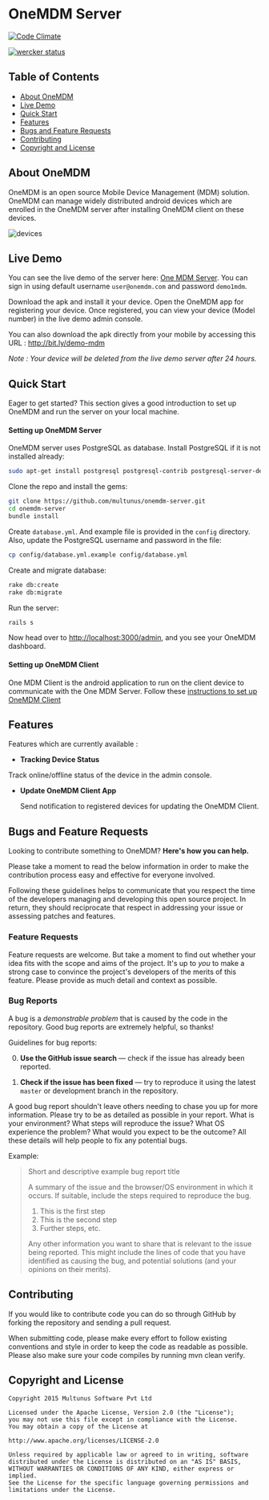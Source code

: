# OneMDM Server 

[![Code Climate](https://codeclimate.com/github/multunus/onemdm-server/badges/gpa.svg)](https://codeclimate.com/github/multunus/onemdm-server)

[![wercker status](https://app.wercker.com/status/85bee6f48800554f27ff573ebc85a57c/m/master "wercker status")](https://app.wercker.com/project/bykey/85bee6f48800554f27ff573ebc85a57c)

## Table of Contents

* [About OneMDM](#about-one-mdm)
* [Live Demo](#live-demo)
* [Quick Start](#quick-start)
* [Features](#features)
* [Bugs and Feature Requests](#bugs-and-feature-requests)
* [Contributing](#contributing)
* [Copyright and License](#copyright-and-license)

## About OneMDM

OneMDM is an open source Mobile Device Management (MDM) solution. OneMDM can manage widely distributed android devices which are enrolled in the OneMDM server after installing OneMDM client on these devices.

![devices](https://cloud.githubusercontent.com/assets/5321440/11210309/55bbbff4-8d4d-11e5-9430-03757b0976a3.png)

## Live Demo

You can see the live demo of the server here: [One MDM Server](https://demo-onemdm.herokuapp.com). You can sign in using default username `user@onemdm.com` and password `demo1mdm`.

Download the apk and install it your device. Open the OneMDM app for registering your device. Once registered, you can view your device (Model number) in the live demo admin console.

You can also download the apk directly from your mobile by accessing this URL : http://bit.ly/demo-mdm

_Note : Your device will be deleted from the live demo server after 24 hours._

## Quick Start

Eager to get started? This section gives a good introduction to set up OneMDM and run the server on your local machine.

#### Setting up OneMDM Server

OneMDM server uses PostgreSQL as database. Install PostgreSQL if it is not installed already:

``` bash
sudo apt-get install postgresql postgresql-contrib postgresql-server-dev-9.3
```

Clone the repo and install the gems:

``` bash
git clone https://github.com/multunus/onemdm-server.git
cd onemdm-server
bundle install
```

Create `database.yml`. And example file is provided in the `config` directory. Also, update the PostgreSQL username and password in the file:

``` bash
cp config/database.yml.example config/database.yml
```

Create and migrate database:

``` bash
rake db:create
rake db:migrate
```

Run the server:

``` bash
rails s
```

Now head over to [http://localhost:3000/admin](http://localhost:3000/admin), and you see your OneMDM dashboard.

#### Setting up OneMDM Client

One MDM Client is the android application to run on the client device to communicate with the One MDM Server. Follow these [instructions to set up OneMDM Client](https://github.com/multunus/onemdm-client/blob/master/README.md)

## Features

Features which are currently available :

* **Tracking Device Status**
 
 Track online/offline status of the device in the admin console.

* **Update OneMDM Client App**

  Send notification to registered devices for updating the OneMDM Client.

## Bugs and Feature Requests

Looking to contribute something to OneMDM? **Here's how you can help.**

Please take a moment to read the below information in order to make the contribution process easy and effective for everyone involved.

Following these guidelines helps to communicate that you respect the time of the developers managing and developing this open source project. In return, they should reciprocate that respect in addressing your issue or assessing patches and features.

### Feature Requests

Feature requests are welcome. But take a moment to find out whether your idea fits with the scope and aims of the project. It's up to *you* to make a strong case to convince the project's developers of the merits of this feature. Please provide as much detail and context as possible.

### Bug Reports

A bug is a _demonstrable problem_ that is caused by the code in the repository.
Good bug reports are extremely helpful, so thanks!

Guidelines for bug reports:

0. **Use the GitHub issue search** &mdash; check if the issue has already been
   reported.

1. **Check if the issue has been fixed** &mdash; try to reproduce it using the
   latest `master` or development branch in the repository.

A good bug report shouldn't leave others needing to chase you up for more information. Please try to be as detailed as possible in your report. What is your environment? What steps will reproduce the issue? What OS experience the problem? What would you expect to be the outcome? All these details will help people to fix any potential bugs.

Example:

> Short and descriptive example bug report title
>
> A summary of the issue and the browser/OS environment in which it occurs. If
> suitable, include the steps required to reproduce the bug.
>
> 1. This is the first step
> 2. This is the second step
> 3. Further steps, etc.
>
>
> Any other information you want to share that is relevant to the issue being
> reported. This might include the lines of code that you have identified as
> causing the bug, and potential solutions (and your opinions on their
> merits).

## Contributing

If you would like to contribute code you can do so through GitHub by forking the repository and sending a pull request.

When submitting code, please make every effort to follow existing conventions and style in order to keep the code as readable as possible. Please also make sure your code compiles by running mvn clean verify.

## Copyright and License

    Copyright 2015 Multunus Software Pvt Ltd

    Licensed under the Apache License, Version 2.0 (the "License");
    you may not use this file except in compliance with the License.
    You may obtain a copy of the License at

    http://www.apache.org/licenses/LICENSE-2.0

    Unless required by applicable law or agreed to in writing, software
    distributed under the License is distributed on an "AS IS" BASIS,
    WITHOUT WARRANTIES OR CONDITIONS OF ANY KIND, either express or implied.
    See the License for the specific language governing permissions and
    limitations under the License.
